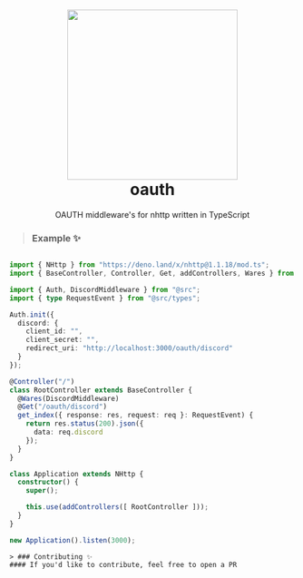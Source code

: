 <div align="center">
    <h1><img src="https://i.imgur.com/eId0hE3.png" width="300px"><br />oauth</h1>
    <p>OAUTH middleware's for nhttp written in TypeScript</p>
</div>

> ### Example ✨
```ts

import { NHttp } from "https://deno.land/x/nhttp@1.1.18/mod.ts";
import { BaseController, Controller, Get, addControllers, Wares } from "https://deno.land/x/nhttp_controller@0.7.0/mod.ts";

import { Auth, DiscordMiddleware } from "@src";
import { type RequestEvent } from "@src/types";

Auth.init({
  discord: {
    client_id: "",
    client_secret: "",
    redirect_uri: "http://localhost:3000/oauth/discord"
  }
});

@Controller("/")
class RootController extends BaseController {
  @Wares(DiscordMiddleware)
  @Get("/oauth/discord")
  get_index({ response: res, request: req }: RequestEvent) {
    return res.status(200).json({
      data: req.discord
    });
  }
}

class Application extends NHttp {
  constructor() {
    super();

    this.use(addControllers([ RootController ]));
  }
}

new Application().listen(3000);
```
```
> ### Contributing ✨
#### If you'd like to contribute, feel free to open a PR